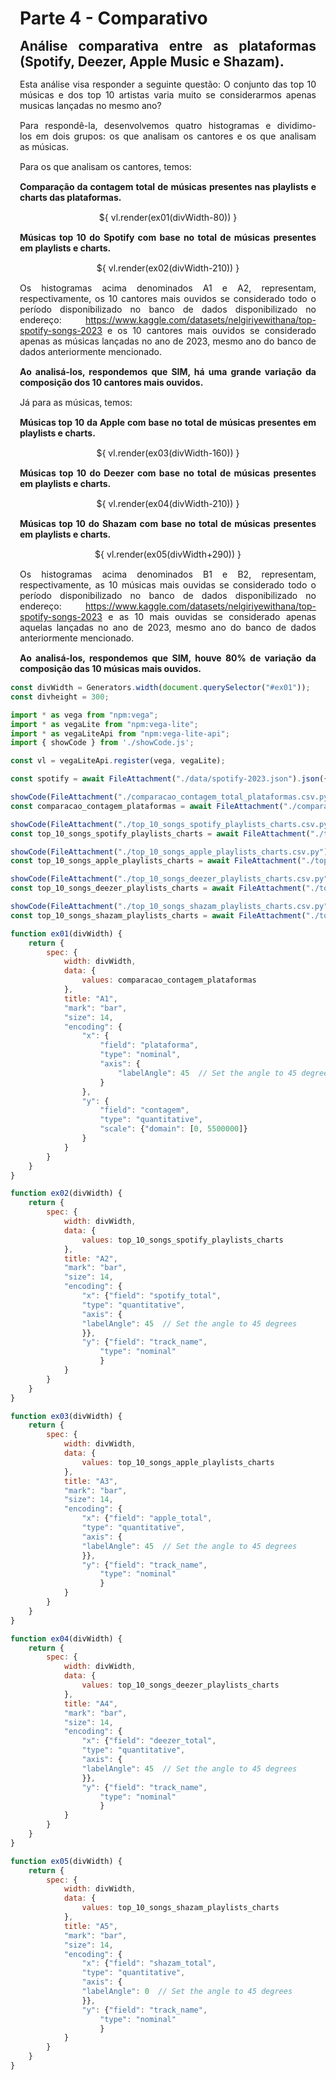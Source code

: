 <style> 
    p, table, figure, figcaption, h1, h2, h3, h4, h5, h6, .katex-display 
    {
        max-width:none;
        text-align: justify;
        margin: 15px 15px;
        text-wrap: pretty;
    }
</style>
# Parte 4 - Comparativo
## Análise comparativa entre as plataformas (Spotify, Deezer, Apple Music e Shazam).



Esta análise visa responder a seguinte questão: O conjunto das top 10 músicas e dos top 10 artistas varia muito se considerarmos apenas musicas lançadas no mesmo ano?

Para respondê-la, desenvolvemos quatro histogramas e dividimo-los em dois grupos: os que analisam os cantores e os que analisam as músicas.

Para os que analisam os cantores, temos:

<div class="grid grid-cols-2" style="text-align: center; ">
    <div id="ex01" class="card">
        <h4>Comparação da contagem total de músicas presentes nas playlists e charts das plataformas.</h4>
   <div style="width: 100%; margin-top: 15px;">
            ${ vl.render(ex01(divWidth-80)) }
        </div>
    </div>
    <div id="ex02" class="card">
        <h4>Músicas top 10 do Spotify com base no total de músicas presentes em playlists e charts.</h4>
        <div style="width: 100%; margin-top: 15px;">
            ${ vl.render(ex02(divWidth-210)) }
        </div>
    </div>
</div>

Os histogramas acima denominados A1 e A2, representam, respectivamente, os 10 cantores mais ouvidos se considerado todo o período disponibilizado no banco de dados disponibilizado no endereço: https://www.kaggle.com/datasets/nelgiriyewithana/top-spotify-songs-2023 e os 10 cantores mais ouvidos se considerado apenas as músicas lançadas no ano de 2023, mesmo ano do banco de dados anteriormente mencionado.

#### Ao analisá-los, respondemos que SIM, há uma grande variação da composição dos 10 cantores mais ouvidos.


Já para as músicas, temos:

<div class="grid grid-cols-2" style="text-align: center; ">
    <div id="ex03" class="card">
        <h4>Músicas top 10 da Apple com base no total de músicas presentes em playlists e charts.</h4>
        <div style="width: 100%; margin-top: 15px;">
             ${ vl.render(ex03(divWidth-160)) }
        </div>
    </div>
    <div id="ex04" class="card">
        <h4>Músicas top 10 do Deezer com base no total de músicas presentes em playlists e charts.</h4>
        <div style="width: 100%; margin-top: 15px;">
             ${ vl.render(ex04(divWidth-210)) }
        </div>
    </div>
</div>

<div class="grid" style="text-align: center; ">
    <div id="ex05" class="card">
        <h4>Músicas top 10 do Shazam com base no total de músicas presentes em playlists e charts.</h4>
        <div style="width: 100%; margin-top: 15px;">
             ${ vl.render(ex05(divWidth+290)) }
        </div>
    </div>
</div>

Os histogramas acima denominados B1 e B2, representam, respectivamente, as 10 músicas mais ouvidas se considerado todo o período disponibilizado no banco de dados disponibilizado no endereço: https://www.kaggle.com/datasets/nelgiriyewithana/top-spotify-songs-2023 e as 10 mais ouvidas se considerado apenas aquelas lançadas no ano de 2023, mesmo ano do banco de dados anteriormente mencionado.

#### Ao analisá-los, respondemos que SIM, houve 80% de variação da composição das 10 músicas mais ouvidos.

```js
const divWidth = Generators.width(document.querySelector("#ex01"));
const divheight = 300;

import * as vega from "npm:vega";
import * as vegaLite from "npm:vega-lite";
import * as vegaLiteApi from "npm:vega-lite-api";
import { showCode } from './showCode.js'; 

const vl = vegaLiteApi.register(vega, vegaLite);

const spotify = await FileAttachment("./data/spotify-2023.json").json({typed: true});

showCode(FileAttachment("./comparacao_contagem_total_plataformas.csv.py"))
const comparacao_contagem_plataformas = await FileAttachment("./comparacao_contagem_total_plataformas.csv").csv({typed: true});

showCode(FileAttachment("./top_10_songs_spotify_playlists_charts.csv.py"))
const top_10_songs_spotify_playlists_charts = await FileAttachment("./top_10_songs_spotify_playlists_charts.csv").csv({typed: true});

showCode(FileAttachment("./top_10_songs_apple_playlists_charts.csv.py"))
const top_10_songs_apple_playlists_charts = await FileAttachment("./top_10_songs_apple_playlists_charts.csv").csv({typed: true});

showCode(FileAttachment("./top_10_songs_deezer_playlists_charts.csv.py"))
const top_10_songs_deezer_playlists_charts = await FileAttachment("./top_10_songs_deezer_playlists_charts.csv").csv({typed: true});

showCode(FileAttachment("./top_10_songs_shazam_playlists_charts.csv.py"))
const top_10_songs_shazam_playlists_charts = await FileAttachment("./top_10_songs_shazam_playlists_charts.csv").csv({typed: true});

function ex01(divWidth) {
    return {
        spec: {
            width: divWidth,
            data: {
                values: comparacao_contagem_plataformas 
            },
            title: "A1",
            "mark": "bar",
            "size": 14,
            "encoding": {
                "x": {
                    "field": "plataforma", 
                    "type": "nominal",
                    "axis": {
                        "labelAngle": 45  // Set the angle to 45 degrees
                    }
                },
                "y": {
                    "field": "contagem", 
                    "type": "quantitative",
                    "scale": {"domain": [0, 5500000]}
                }
            }            
        }
    }
}

function ex02(divWidth) {
    return {
        spec: {
            width: divWidth,
            data: {
                values: top_10_songs_spotify_playlists_charts 
            },
            title: "A2",
            "mark": "bar",
            "size": 14,
            "encoding": {
                "x": {"field": "spotify_total", 
                "type": "quantitative",
                "axis": {
                "labelAngle": 45  // Set the angle to 45 degrees
                }},
                "y": {"field": "track_name", 
                    "type": "nominal"                    
                    }
            }            
        }
    }
}

function ex03(divWidth) {
    return {
        spec: {
            width: divWidth,
            data: {
                values: top_10_songs_apple_playlists_charts 
            },
            title: "A3",
            "mark": "bar",
            "size": 14,
            "encoding": {
                "x": {"field": "apple_total", 
                "type": "quantitative",
                "axis": {
                "labelAngle": 45  // Set the angle to 45 degrees
                }},
                "y": {"field": "track_name", 
                    "type": "nominal"                    
                    }
            }            
        }
    }
}

function ex04(divWidth) {
    return {
        spec: {
            width: divWidth,
            data: {
                values: top_10_songs_deezer_playlists_charts 
            },
            title: "A4",
            "mark": "bar",
            "size": 14,
            "encoding": {
                "x": {"field": "deezer_total", 
                "type": "quantitative",
                "axis": {
                "labelAngle": 45  // Set the angle to 45 degrees
                }},
                "y": {"field": "track_name", 
                    "type": "nominal"                    
                    }
            }            
        }
    }
}

function ex05(divWidth) {
    return {
        spec: {
            width: divWidth,
            data: {
                values: top_10_songs_shazam_playlists_charts 
            },
            title: "A5",
            "mark": "bar",
            "size": 14,
            "encoding": {
                "x": {"field": "shazam_total", 
                "type": "quantitative",
                "axis": {
                "labelAngle": 0  // Set the angle to 45 degrees
                }},
                "y": {"field": "track_name", 
                    "type": "nominal"                    
                    }
            }            
        }
    }
}
```